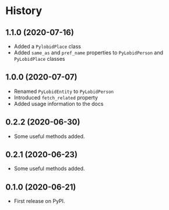 # History

## 1.1.0 (2020-07-16)

- Added a `PylobidPlace` class
- Added `same_as` and `pref_name` properties to `PyLobidPerson` and `PyLobidPlace` classes

## 1.0.0 (2020-07-07)

- Renamed `PyLobidEntity` to `PyLobidPerson`
- Introduced `fetch_related` property
- Added usage information to the docs

## 0.2.2 (2020-06-30)

- Some useful methods added.

## 0.2.1 (2020-06-23)

- Some useful methods added.

## 0.1.0 (2020-06-21)

- First release on PyPI.
